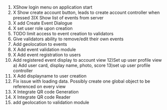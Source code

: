 
1) XShow login menu on  application start
2) X Show create account button, leads to create account controller when pressed
3)X Show list of events from server
4) X add Create Event Dialogue
5) X set user role upon creation
6) TODO limit access to event creation to validators
7) Give validators ability to remove/edit their own events
8) Add geolocation to events
9) X Add event validation module
10) X Add event registration to users
11) Add registered event display to account view
12)Set up user profile view
	a) Add user card, display name, photo, score
13)set up user profile controller
14) X Add displayname to user creation
15) Fix issue with loading data. Possibly create one global object to be referenced on every view
16) X Integrate QR code Generation
17) X Integrate QR code Reader
18) add geolocation to validation module
